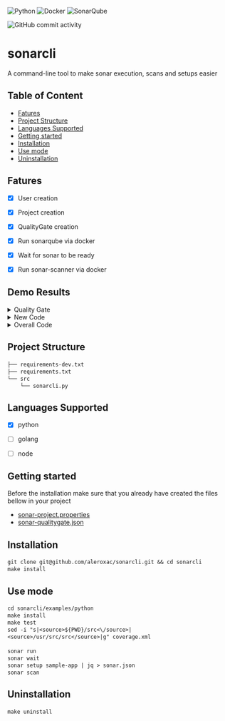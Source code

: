![Python](https://img.shields.io/badge/Python-3776AB?style=for-the-badge&logo=python&logoColor=white)
![Docker](https://img.shields.io/badge/docker-%230db7ed.svg?style=for-the-badge&logo=docker&logoColor=white)
![SonarQube](https://img.shields.io/badge/SonarQube-red?style=for-the-badge&logo=sonarqube&logoColor=ffffff)

![GitHub commit activity](https://img.shields.io/github/commit-activity/w/aleroxac/sonar)


# sonarcli
A command-line tool to make sonar execution, scans and setups easier



## Table of Content
* [Fatures](#fatures)
* [Project Structure](#project-structure)
* [Languages Supported](#languages-supported)
* [Getting started](#getting-started)
* [Installation](#installation)
* [Use mode](#use-mode)
* [Uninstallation](#uninstallation)



## Fatures
- [x] User creation
- [x] Project creation
- [x] QualityGate creation
- [x] Run sonarqube via docker
- [x] Wait for sonar to be ready
- [x] Run sonar-scanner via docker


## Demo Results
<details>
  <summary>Quality Gate</summary>

![qualitygate](assets/qualitygate.png)
</details>

<details>
  <summary>New Code</summary>

![new-code](assets/project-overview-newcode.png)
</details>


<details>
  <summary>Overall Code</summary>

![overall-code](assets/project-overview-overallcode.png)
</details>



## Project Structure
```
├── requirements-dev.txt
├── requirements.txt
└── src
    └── sonarcli.py
```



## Languages Supported
- [x] python
- [ ] golang
- [ ] node



## Getting started
Before the installation make sure that you already have created the files bellow in your project
- [sonar-project.properties](example/sonar-project.properties)
- [sonar-qualitygate.json](example/sonar-qualitygate.json)



## Installation
``` shell
git clone git@github.com/aleroxac/sonarcli.git && cd sonarcli
make install
```



## Use mode
``` shell
cd sonarcli/examples/python
make install
make test
sed -i "s|<source>${PWD}/src<\/source>|<source>/usr/src/src</source>|g" coverage.xml

sonar run
sonar wait
sonar setup sample-app | jq > sonar.json
sonar scan
```



## Uninstallation
``` shell
make uninstall
```
